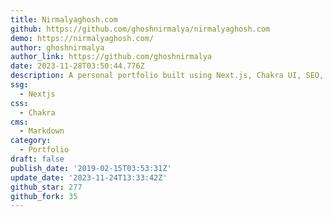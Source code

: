 ```yaml
---
title: Nirmalyaghosh.com
github: https://github.com/ghoshnirmalya/nirmalyaghosh.com
demo: https://nirmalyaghosh.com/
author: ghoshnirmalya
author_link: https://github.com/ghoshnirmalya
date: 2023-11-28T03:50:44.776Z
description: A personal portfolio built using Next.js, Chakra UI, SEO, MDX, and TypeScript
ssg:
  - Nextjs
css:
  - Chakra
cms:
  - Markdown
category:
  - Portfolio
draft: false
publish_date: '2019-02-15T03:53:31Z'
update_date: '2023-11-24T13:33:42Z'
github_star: 277
github_fork: 35
---
```

